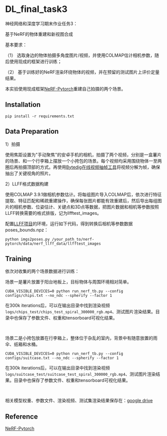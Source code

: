 # DL_final_task3
神经网络和深度学习期末作业任务3：

基于NeRF的物体重建和新视图合成

基本要求：

（1） 选取身边的物体拍摄多角度图片/视频，并使用COLMAP估计相机参数，随后使用现成的框架进行训练；

（2） 基于训练好的NeRF渲染环绕物体的视频，并在预留的测试图片上评价定量结果。


本实验使用现成框架[NeRF-Pytorch](https://github.com/yenchenlin/nerf-pytorch)重建自己拍摄的两个场景。

## Installation
```
pip install -r requirements.txt
```
## Data Preparation

1）拍摄

使用焦距设置为"手动聚焦"的安卓手机的相机，拍摄了两个视频，分别是一盒薯片的场景、和一个行李箱上摆放一个小挎包的场景。每个视频均采用围绕物体一至两圈后再拍摄顶部的方式。再使用[Bytedig在线视频抽帧工具](https://www.bytedig.com/web/video-frame)将视频分解为帧，确保抽出了关键视角的照片。

2）LLFF格式数据构建

使用COLMAP 3.9.1做相机参数估计。将每组图片导入COLMAP后，依次进行特征提取、特征匹配和稀疏重建操作，确保每张图片都能有效重建后，然后导出每组图片的相机参数、位姿估计、关键点和3D点等数据，把图片数据和相机等参数按照LLFF转换需要的格式排版，记为llfftest_images。

配置[LLFF项目](https://github.com/Fyusion/LLFF.git)的环境，运行如下代码，得到转换后相机等参数数据poses_bounds.npz：

```
python imgs2poses.py /your_path_to/nerf-pytorch/data/nerf_llff_data/llfftest_images
```

## Training

依次对收集的两个场景数据进行训练：

场景一是薯片放置于阳台地板上，目标物体与周围环境相对简单。

```
CUDA_VISIBLE_DEVICES=0 python run_nerf_tb.py --config configs/chips.txt --no_ndc --spherify --factor 1
```
在300k iterations后，可以在输出目录中找到渲染视频`logs/chips_test/chips_test_spiral_300000_rgb.mp4`、测试图片渲染结果。目录中也保存了参数文件、权重和tensorboard可视化结果。

</br>

场景二是小挎包放置在行李箱上，整体位于杂乱的室内，背景中有随意放置的雨伞、纸箱和水桶。

```
CUDA_VISIBLE_DEVICES=0 python run_nerf_tb.py --config configs/suitcase.txt --no_ndc --spherify --factor 1
```
在300k iterations后，可以在输出目录中找到渲染视频`logs/suitcase_test/suitcase_test_spiral_300000_rgb.mp4`、测试图片渲染结果。目录中也保存了参数文件、权重和tensorboard可视化结果。

</br>

相关模型权重、参数文件、渲染视频、测试集渲染结果保存在：<a href="https://drive.google.com/drive/folders/1wmIIN_fFoMgZh7XGzuTnCNTYTxXnQYTe?usp=sharing">google drive</a>


## Reference

[NeRF-Pytorch](https://github.com/yenchenlin/nerf-pytorch)

